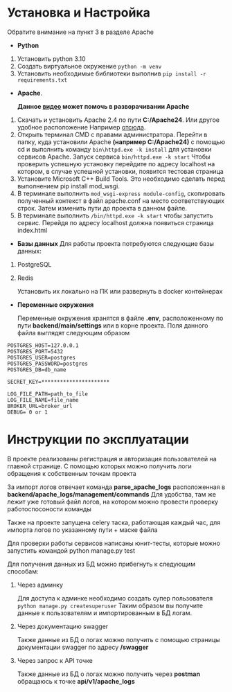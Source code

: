 Установка и Настройка
=====================
Обратите внимание на пункт 3 в разделе Apache
- **Python**
1. Установить python 3.10
2. Создать виртуальное окружение `python -m venv`
3. Установить необходимые библиотеки выполнив `pip install -r requirements.txt`

- **Apache**.

   **Данное [видео](https://www.youtube.com/watch?v=frEjX1DNSpc&t=1173s) может помочь в разворачивании Apache**

1. Скачать и установить Apache 2.4 по пути **C:/Apache24**. Или другое удобное расположение
Например [отсюда](https://www.apachelounge.com/download/).
2. Открыть терминал CMD с правами администратора. Перейти в папку, куда установили Apache **(например
C:/Apache24)** с помощью cd и выполнить команду
`bin\httpd.exe -k install` для установки сервисов Apache. Запуск сервиса `bin/httpd.exe -k start`
Чтобы проверить успешную установку перейдите по адресу 
localhost на котором, в случае успешной установки, появится тестовая страница
3. Установите Microsoft C++ Build Tools. Это необходимо сделать перед выполнением pip install mod_wsgi.
4. В терминале выполнить  `mod_wsgi-express module-config`, скопировать полученный контекст в файл 
apache.conf на место соответствующих строк. Затем изменить пути до проекта в данном файле.
5. В терминале выполнить `/bin/httpd.exe -k start` чтобы запустить сервис. Перейдя по адресу localhost
должна появиться страница index.html



- **Базы данных**
Для работы проекта потребуются следующие базы данных:
1. PostgreSQL
2. Redis

   Установить их локально на ПК или развернуть в docker контейнерах


- **Переменные окружения**

   Переменные окружения хранятся в файле **.env**, расположенному по пути **backend/main/settings** или в корне проекта. 
   Поля данного файла выглядят следующим образом

```text
POSTGRES_HOST=127.0.0.1
POSTGRES_PORT=5432
POSTGRES_USER=postgres
POSTGRES_PASSWORD=postgres
POSTGRES_DB=db_name

SECRET_KEY=**********************

LOG_FILE_PATH=path_to_file
LOG_FILE_NAME=file_name
BROKER_URL=broker_url
DEBUG= 0 or 1
```


Инструкции по эксплуатации
==========================
В проекте реализованы регистрация и авторизация пользователей на главной странице. С помощью которых можно получить 
логи обращения к собственным точкам проекта

За импорт логов отвечает команда **parse_apache_logs** расположенная в **backend/apache_logs/management/commands**
Для удобства, там же лежит уже готовый файл логов, на котором можно провести проверку работоспосоности команды

Также на проекте запущена celery таска, работающая каждый час, для импорта логов по указанному пути + маске файла

Для проверки работы сервисов написаны юнит-тесты, которые можно запустить командой python manage.py test

Для получения данных из БД можно прибегнуть к следующим способам: 
1. Через админку

   Для доступа к админке необходимо создать супер пользователя `python manage.py createsuperuser`
Таким образом вы получите данные к пользователям и импортированным в БД логам. 

2. Через документацию swagger
   
   Также данные из БД о логах можно получить с помощью страницы документации swagger по адресу **/swagger**

3. Через запрос к API точке

   Также данные из БД о логах можно получить через **postman** обращаюсь к точке **api/v1/apache_logs**

